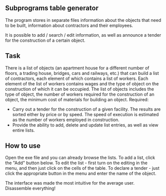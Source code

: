 Subprograms table generator
--------------------
The program stores in separate files information about the objects that need to be built, information about contractors and their employees.

It is possible to add / search / edit information, as well as announce a tender for the construction of a certain object.

Task
--------------------
There is a list of objects (an apartment house for a different number of floors, a trading house, bridges, cars and railways, etc.) that can build a list of contractors, each element of which contains a list of workers. Each element of the list of workers contains wages and the type of object on the construction of which it can be occupied. The list of objects includes the type of object, the number of workers required for the construction of an object, the minimum cost of materials for building an object. Required:
+ Carry out a tender for the construction of a given facility. The results are sorted either by price or by speed. The speed of execution is estimated as the number of workers employed in construction.
+ Provide the ability to add, delete and update list entries, as well as view entire lists.

How to use
--------------------
Open the exe file and you can already browse the lists. To add a list, click the "Add" button below. To edit the list - first turn on the editing in the menu, and then just click on the cells of the table. To declare a tender - just click the appropriate button in the menu and enter the name of the object.

The interface was made the most intuitive for the average user. Disassemble everything!
